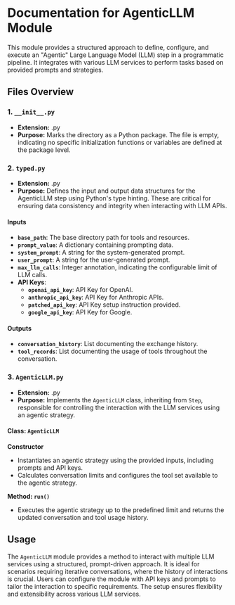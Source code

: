 # Documentation for AgenticLLM Module

This module provides a structured approach to define, configure, and execute an "Agentic" Large Language Model (LLM) step in a programmatic pipeline. It integrates with various LLM services to perform tasks based on provided prompts and strategies.

## Files Overview

### 1. `__init__.py`

- **Extension:** .py
- **Purpose:** Marks the directory as a Python package. The file is empty, indicating no specific initialization functions or variables are defined at the package level.

### 2. `typed.py`

- **Extension:** .py
- **Purpose:** Defines the input and output data structures for the AgenticLLM step using Python's type hinting. These are critical for ensuring data consistency and integrity when interacting with LLM APIs.

#### Inputs

- **`base_path`**: The base directory path for tools and resources.
- **`prompt_value`**: A dictionary containing prompting data.
- **`system_prompt`**: A string for the system-generated prompt.
- **`user_prompt`**: A string for the user-generated prompt.
- **`max_llm_calls`**: Integer annotation, indicating the configurable limit of LLM calls.
- **API Keys**:
  - **`openai_api_key`**: API Key for OpenAI.
  - **`anthropic_api_key`**: API Key for Anthropic APIs.
  - **`patched_api_key`**: API Key setup instruction provided.
  - **`google_api_key`**: API Key for Google.

#### Outputs

- **`conversation_history`**: List documenting the exchange history.
- **`tool_records`**: List documenting the usage of tools throughout the conversation.

### 3. `AgenticLLM.py`

- **Extension:** .py
- **Purpose:** Implements the `AgenticLLM` class, inheriting from `Step`, responsible for controlling the interaction with the LLM services using an agentic strategy.

#### Class: `AgenticLLM`

**Constructor**

- Instantiates an agentic strategy using the provided inputs, including prompts and API keys.
- Calculates conversation limits and configures the tool set available to the agentic strategy.

**Method: `run()`**

- Executes the agentic strategy up to the predefined limit and returns the updated conversation and tool usage history. 

## Usage

The `AgenticLLM` module provides a method to interact with multiple LLM services using a structured, prompt-driven approach. It is ideal for scenarios requiring iterative conversations, where the history of interactions is crucial. Users can configure the module with API keys and prompts to tailor the interaction to specific requirements. The setup ensures flexibility and extensibility across various LLM services.
